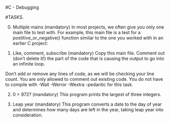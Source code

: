 #C - Debugging

#TASKS.

0. Multiple mains (mandatory)
In most projects, we often give you only one main file to test with. For example, this main file is a test for a postitive_or_negative() function similar to the one you worked with in an earlier C project:

1. Like, comment, subscribe (mandatory)
Copy this main file. Comment out (don’t delete it!) the part of the code that is causing the output to go into an infinite loop.

Don’t add or remove any lines of code, as we will be checking your line count. You are only allowed to comment out existing code.
You do not have to compile with -Wall -Werror -Wextra -pedantic for this task.

2. 0 > 972? (mandatory)
This program prints the largest of three integers.

3. Leap year (mandatory)
This program converts a date to the day of year and determines how many days are left in the year, taking leap year into consideration.
